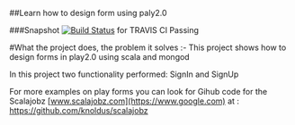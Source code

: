 ##Learn how to design form using paly2.0

###Snapshot
[![Build Status](https://travis-ci.org/ruchijindal/FormDemoInPlay.png?branch=master)](https://travis-ci.org/ruchijindal/FormDemoInPlay) for TRAVIS CI Passing

#What the project does, the problem it solves :-
This project shows how to design forms in play2.0 using scala and mongod

In this project two functionality performed: SignIn and SignUp

For more examples on play forms you can look for  Gihub code for the Scalajobz [www.scalajobz.com](https://www.google.com)
at    :  https://github.com/knoldus/scalajobz
